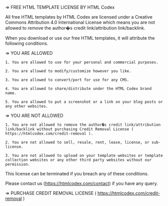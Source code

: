  => FREE HTML TEMPLATE LICENSE BY HTML Codex

 All free HTML templates by HTML Codex are licensed under a Creative Commons Attribution 4.0 International License which means you are not allowed to remove the author�s credit link/attribution link/backlink.

 When you download or use our free HTML templates, it will attribute the following conditions.

 => YOU ARE ALLOWED

    1. You are allowed to use for your personal and commercial purposes.

    2. You are allowed to modify/customize however you like.

    3. You are allowed to convert/port for use for any CMS.

    4. You are allowed to share/distribute under the HTML Codex brand name.

    5. You are allowed to put a screenshot or a link on your blog posts or any other websites.

 => YOU ARE NOT ALLOWED

    1. You are not allowed to remove the author�s credit link/attribution link/backlink without purchasing Credit Removal License ( https://htmlcodex.com/credit-removal ).

    2. You are not allowed to sell, resale, rent, lease, license, or sub-license.

    3. You are not allowed to upload on your template websites or template collection websites or any other third party websites without our permission.

 This license can be terminated if you breach any of these conditions.

 Please contact us (https://htmlcodex.com/contact) if you have any query.

 => PURCHASE CREDIT REMOVAL LICENSE ( https://htmlcodex.com/credit-removal )

